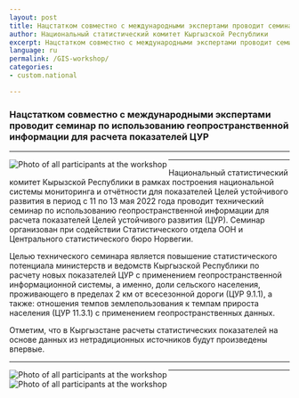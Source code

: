 ```yaml
---
layout: post
title: Нацстатком совместно с международными экспертами проводит семинар по использованию геопространственной информации для расчета показателей ЦУР
author: Национальный статистический комитет Кыргызской Республики
excerpt: Нацстатком совместно с международными экспертами проводит семинар по использованию геопространственной информации для расчета показателей ЦУР
language: ru
permalink: /GIS-workshop/
categories: 
- custom.national

---
```


### Нацстатком совместно с международными экспертами проводит семинар по использованию геопространственной информации для расчета показателей ЦУР

***

<img src="{{ site.baseurl }}/news-images/11-13may-workshop1.jpg" alt="Photo of all participants at the workshop" align="left">

***

Национальный статистический комитет Кырызской Республики в рамках построения национальной системы мониторинга и отчётности для показателей Целей устойчивого развития в период с 11 по 13 мая 2022 года проводит технический семинар по использованию геопространственной информации для расчета показателей Целей устойчивого развития (ЦУР). Семинар организован при содействии Статистического отдела ООН и Центрального статистического бюро Норвегии. 

Целью технического семинара является повышение статистического потенциала министерств и ведомств Кыргызской Республики по расчету новых показателей ЦУР с применением геопространственной информационной системы, а именно, доли сельского населения, проживающего в пределах 2 км от всесезонной дороги (ЦУР 9.1.1), а также: отношения темпов землепользования к темпам прироста населения (ЦУР 11.3.1) с применением геопространственных данных. 

Отметим, что в Кыргызстане расчеты статистических показателей на основе данных из нетрадиционных источников будут произведены впервые.

***

<img src="{{ site.baseurl }}/news-images/11-13may-workshop.jpg" alt="Photo of all participants at the workshop" align="left">

***

<img src="{{ site.baseurl }}/news-images/11-13may-workshop3.jpg" alt="Photo of all participants at the workshop" align="left">



